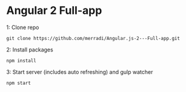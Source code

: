 # Angular 2 Full-app
1: Clone repo
```
git clone https://github.com/merradi/Angular.js-2---Full-app.git
```
2: Install packages
```
npm install
```
3: Start server (includes auto refreshing) and gulp watcher
```
npm start
```
